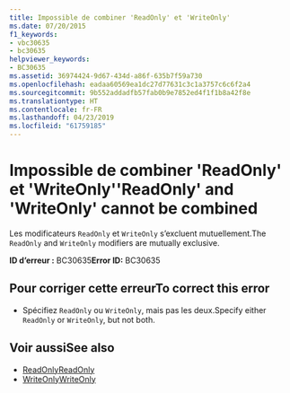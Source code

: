 ```yaml
---
title: Impossible de combiner 'ReadOnly' et 'WriteOnly'
ms.date: 07/20/2015
f1_keywords:
- vbc30635
- bc30635
helpviewer_keywords:
- BC30635
ms.assetid: 36974424-9d67-434d-a86f-635b7f59a730
ms.openlocfilehash: eadaa60569ea1dc27d77631c3c1a3757c6c6f2a4
ms.sourcegitcommit: 9b552addadfb57fab0b9e7852ed4f1f1b8a42f8e
ms.translationtype: HT
ms.contentlocale: fr-FR
ms.lasthandoff: 04/23/2019
ms.locfileid: "61759185"
---
```

# <a name="readonly-and-writeonly-cannot-be-combined"></a><span data-ttu-id="86738-102">Impossible de combiner 'ReadOnly' et 'WriteOnly'</span><span class="sxs-lookup"><span data-stu-id="86738-102">'ReadOnly' and 'WriteOnly' cannot be combined</span></span>
<span data-ttu-id="86738-103">Les modificateurs `ReadOnly` et `WriteOnly` s’excluent mutuellement.</span><span class="sxs-lookup"><span data-stu-id="86738-103">The `ReadOnly` and `WriteOnly` modifiers are mutually exclusive.</span></span>  
  
 <span data-ttu-id="86738-104">**ID d’erreur :** BC30635</span><span class="sxs-lookup"><span data-stu-id="86738-104">**Error ID:** BC30635</span></span>  
  
## <a name="to-correct-this-error"></a><span data-ttu-id="86738-105">Pour corriger cette erreur</span><span class="sxs-lookup"><span data-stu-id="86738-105">To correct this error</span></span>  
  
- <span data-ttu-id="86738-106">Spécifiez `ReadOnly` ou `WriteOnly`, mais pas les deux.</span><span class="sxs-lookup"><span data-stu-id="86738-106">Specify either `ReadOnly` or `WriteOnly`, but not both.</span></span>  
  
## <a name="see-also"></a><span data-ttu-id="86738-107">Voir aussi</span><span class="sxs-lookup"><span data-stu-id="86738-107">See also</span></span>

- [<span data-ttu-id="86738-108">ReadOnly</span><span class="sxs-lookup"><span data-stu-id="86738-108">ReadOnly</span></span>](../../visual-basic/language-reference/modifiers/readonly.md)
- [<span data-ttu-id="86738-109">WriteOnly</span><span class="sxs-lookup"><span data-stu-id="86738-109">WriteOnly</span></span>](../../visual-basic/language-reference/modifiers/writeonly.md)
